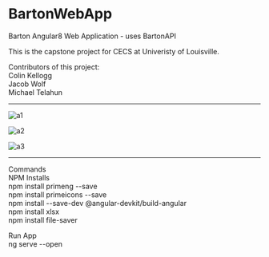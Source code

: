 # BartonWebApp
Barton Angular8 Web Application - uses BartonAPI

This is the capstone project for CECS at Univeristy of Louisville.  

Contributors of this project:  
Colin Kellogg  
Jacob Wolf  
Michael Telahun  

------------------------------------------------------------
![a1](https://user-images.githubusercontent.com/43968309/65200384-95fcee00-da54-11e9-894c-ccb179c17767.png)


![a2](https://user-images.githubusercontent.com/43968309/65200390-98f7de80-da54-11e9-9913-bc9d44ecc95f.png)


![a3](https://user-images.githubusercontent.com/43968309/65200393-9b5a3880-da54-11e9-8a7f-0ddeac72f510.png)

------------------------------------------------------------

Commands  
NPM Installs  
npm install primeng --save  
npm install primeicons --save  
npm install --save-dev @angular-devkit/build-angular  
npm install xlsx  
npm install file-saver

Run App  
ng serve --open 

